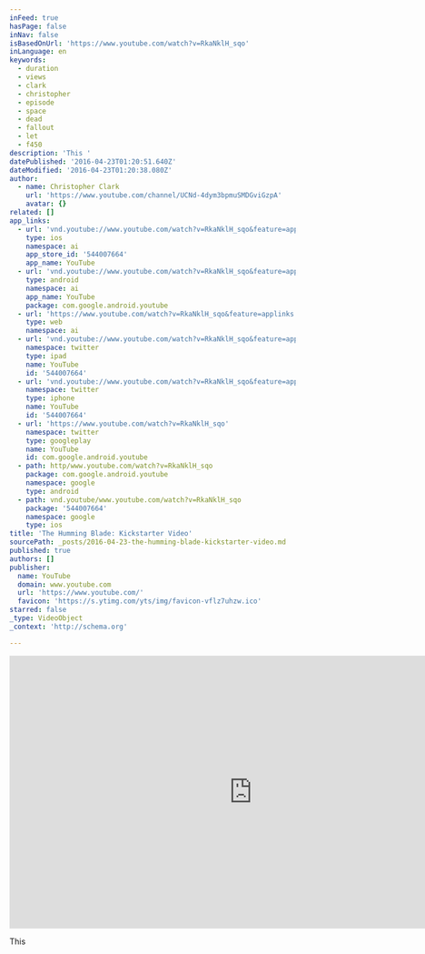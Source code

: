 ```yaml
---
inFeed: true
hasPage: false
inNav: false
isBasedOnUrl: 'https://www.youtube.com/watch?v=RkaNklH_sqo'
inLanguage: en
keywords:
  - duration
  - views
  - clark
  - christopher
  - episode
  - space
  - dead
  - fallout
  - let
  - f450
description: 'This '
datePublished: '2016-04-23T01:20:51.640Z'
dateModified: '2016-04-23T01:20:38.080Z'
author:
  - name: Christopher Clark
    url: 'https://www.youtube.com/channel/UCNd-4dym3bpmuSMDGviGzpA'
    avatar: {}
related: []
app_links:
  - url: 'vnd.youtube://www.youtube.com/watch?v=RkaNklH_sqo&feature=applinks'
    type: ios
    namespace: ai
    app_store_id: '544007664'
    app_name: YouTube
  - url: 'vnd.youtube://www.youtube.com/watch?v=RkaNklH_sqo&feature=applinks'
    type: android
    namespace: ai
    app_name: YouTube
    package: com.google.android.youtube
  - url: 'https://www.youtube.com/watch?v=RkaNklH_sqo&feature=applinks'
    type: web
    namespace: ai
  - url: 'vnd.youtube://www.youtube.com/watch?v=RkaNklH_sqo&feature=applinks'
    namespace: twitter
    type: ipad
    name: YouTube
    id: '544007664'
  - url: 'vnd.youtube://www.youtube.com/watch?v=RkaNklH_sqo&feature=applinks'
    namespace: twitter
    type: iphone
    name: YouTube
    id: '544007664'
  - url: 'https://www.youtube.com/watch?v=RkaNklH_sqo'
    namespace: twitter
    type: googleplay
    name: YouTube
    id: com.google.android.youtube
  - path: http/www.youtube.com/watch?v=RkaNklH_sqo
    package: com.google.android.youtube
    namespace: google
    type: android
  - path: vnd.youtube/www.youtube.com/watch?v=RkaNklH_sqo
    package: '544007664'
    namespace: google
    type: ios
title: 'The Humming Blade: Kickstarter Video'
sourcePath: _posts/2016-04-23-the-humming-blade-kickstarter-video.md
published: true
authors: []
publisher:
  name: YouTube
  domain: www.youtube.com
  url: 'https://www.youtube.com/'
  favicon: 'https://s.ytimg.com/yts/img/favicon-vflz7uhzw.ico'
starred: false
_type: VideoObject
_context: 'http://schema.org'

---
```

<iframe src="https://cdn.embedly.com/widgets/media.html?src=https%3A%2F%2Fwww.youtube.com%2Fembed%2FRkaNklH_sqo%3Ffeature%3Doembed&amp;url=https%3A%2F%2Fwww.youtube.com%2Fwatch%3Fv%3DRkaNklH_sqo&amp;image=https%3A%2F%2Fi.ytimg.com%2Fvi%2FRkaNklH_sqo%2Fhqdefault.jpg&amp;key=b7d04c9b404c499eba89ee7072e1c4f7&amp;type=text%2Fhtml&amp;schema=youtube" width="854" height="480" scrolling="no" frameborder="0" allowfullscreen="" style=""></iframe>

This
